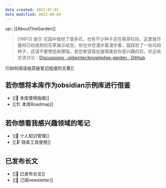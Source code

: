 ```yaml
---
date created: 2022-07-02
date modified: 2022-08-09
---
```


up:: [[AboutTheGarden]]

> [!INFO] 提示
> 花园中我挖了很多坑，也有不少种子还在萌芽阶段，这里我尽量将已经成熟的花草展示给您。但也许您漫步着漫步着，就踩到了一些坑和种子，还请不要愤怒和懊恼。若您希望我加速填某些你感兴趣的坑，欢迎来交流讨论：[Discussions · oldwinter/knowledge-garden · GitHub](https://github.com/oldwinter/knowledge-garden/discussions)

![[如何阅读由双链笔记组成的文章]]


## 若你想将本库作为obsidian示例库进行借鉴

- [[🧰 本库使用指南]]
- [[🏗 本库Roadmap]]

## 若你想看我感兴趣领域的笔记

- [[🧀 个人知识管理]]
- [[🗜 效率工具使用]]

## 已发布长文

- [[🏹 已发布长文]]
- [[📩 订阅newsletter]]

